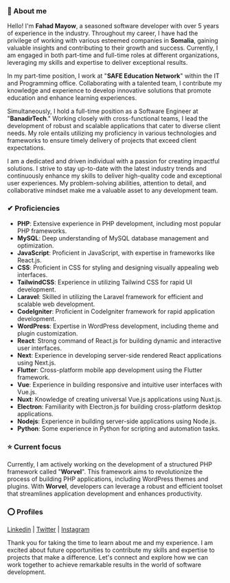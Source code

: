 ### 👋 About me 
Hello! I'm **Fahad Mayow**, a seasoned software developer with over 5 years of experience in the industry. Throughout my career, I have had the privilege of working with various esteemed companies in **Somalia**, gaining valuable insights and contributing to their growth and success. Currently, I am engaged in both part-time and full-time roles at different organizations, leveraging my skills and expertise to deliver exceptional results.

In my part-time position, I work at "**SAFE Education Network**" within the IT and Programming office. Collaborating with a talented team, I contribute my knowledge and experience to develop innovative solutions that promote education and enhance learning experiences.

Simultaneously, I hold a full-time position as a Software Engineer at "**BanadirTech**." Working closely with cross-functional teams, I lead the development of robust and scalable applications that cater to diverse client needs. My role entails utilizing my proficiency in various technologies and frameworks to ensure timely delivery of projects that exceed client expectations.

I am a dedicated and driven individual with a passion for creating impactful solutions. I strive to stay up-to-date with the latest industry trends and continuously enhance my skills to deliver high-quality code and exceptional user experiences. My problem-solving abilities, attention to detail, and collaborative mindset make me a valuable asset to any development team.

### ✔ Proficiencies 
- **PHP**: Extensive experience in PHP development, including most popular PHP frameworks.
- **MySQL**: Deep understanding of MySQL database management and optimization.
- **JavaScript**: Proficient in JavaScript, with expertise in frameworks like React.js.
- **CSS**: Proficient in CSS for styling and designing visually appealing web interfaces.
- **TailwindCSS**: Experience in utilizing Tailwind CSS for rapid UI development.
- **Laravel**: Skilled in utilizing the Laravel framework for efficient and scalable web development.
- **CodeIgniter**: Proficient in CodeIgniter framework for rapid application development.
- **WordPress**: Expertise in WordPress development, including theme and plugin customization.
- **React**: Strong command of React.js for building dynamic and interactive user interfaces.
- **Next**: Experience in developing server-side rendered React applications using Next.js.
- **Flutter**: Cross-platform mobile app development using the Flutter framework.
- **Vue**: Experience in building responsive and intuitive user interfaces with Vue.js.
- **Nuxt**: Knowledge of creating universal Vue.js applications using Nuxt.js.
- **Electron**: Familiarity with Electron.js for building cross-platform desktop applications.
- **Nodejs**: Experience in building server-side applications using Node.js.
- **Python**: Some experience in Python for scripting and automation tasks.

### ⭐ Current focus
Currently, I am actively working on the development of a structured PHP framework called "**Worvel**". This framework aims to revolutionize the process of building PHP applications, including WordPress themes and plugins. With **Worvel**, developers can leverage a robust and efficient toolset that streamlines application development and enhances productivity.

### ⭕ Profiles
[Linkedin](https://linkedin.com/u/fahadmayow) |
[Twitter](https://twitter.com/fahadmayow) |
[Instagram](https://instagram.com/fahadmayow)

Thank you for taking the time to learn about me and my experience. I am excited about future opportunities to contribute my skills and expertise to projects that make a difference. Let's connect and explore how we can work together to achieve remarkable results in the world of software development.
